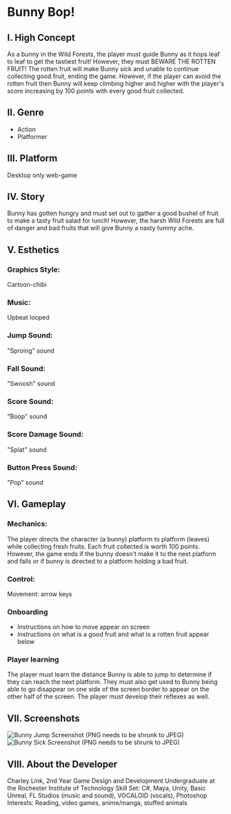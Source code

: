 # Bunny Bop!
## I. High Concept
As a bunny in the Wild Forests, the player must guide Bunny as it hops leaf to leaf to get the tastiest fruit! However, they must BEWARE THE ROTTEN FRUIT! The rotten fruit will make Bunny sick and unable to continue collecting good fruit, ending the game. However, if the player can avoid the rotten fruit then Bunny will keep climbing higher and higher with the player's score increasing by 100 points with every good fruit collected.

## II. Genre
* Action
* Platformer

## III. Platform
Desktop only web-game

## IV. Story
Bunny has gotten hungry and must set out to gather a good bushel of fruit to make a tasty fruit salad for lunch! However, the harsh Wild Forests are full
of danger and bad fruits that will give Bunny a nasty tummy ache.

## V. Esthetics
### Graphics Style:
Cartoon-chibi

### Music:
Upbeat looped

### Jump Sound:
"Sproing" sound

### Fall Sound:
"Swoosh" sound

### Score Sound:
"Boop" sound

### Score Damage Sound:
"Splat" sound

### Button Press Sound:
"Pop" sound

## VI. Gameplay
### Mechanics:
The player directs the character (a bunny) platform to platform (leaves) while collecting fresh fruits. Each fruit collected is worth 100 points.
However, the game ends if the bunny doesn't make it to the next platform and falls or if bunny is directed to a platform holding a bad fruit.

### Control:
Movement: arrow keys 

### Onboarding
* Instructions on how to move appear on screen
* Instructions on what is a good fruit and what is a rotten fruit appear below

### Player learning
The player must learn the distance Bunny is able to jump to determine if they can reach the next platform. They must also get used to
Bunny being able to go disappear on one side of the screen border to appear on the other half of the screen. The player must develop 
their reflexes as well.

## VII. Screenshots
<img src="https://github.com/RainyAngel/IGME-230/blob/master/BunnyJump.PNG" alt="Bunny Jump Screenshot (PNG needs to be shrunk to JPEG)">

<img src="https://github.com/RainyAngel/IGME-230/blob/master/BunnySick.PNG" alt="Bunny Sick Screenshot (PNG needs to be shrunk to JPEG)">

## VIII. About the Developer
Charley Link, 2nd Year Game Design and Development Undergraduate at the Rochester Institute of Technology
Skill Set: C#, Maya, Unity, Basic Unreal, FL Studios (music and sound), VOCALOID (vocals), Photoshop
Interests: Reading, video games, anime/manga, stuffed animals






